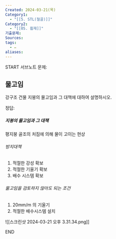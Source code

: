 ```yaml
---
Created: 2024-03-21(목)
Category1:
  - "[[5. STL(철골)]]"
Category2:
  - "[[05. 휨재]]"
기출문제: 
Sources: 
tags:
  - ✏️
aliases:
---
```

START
서브노트
문제:  
## 물고임 

강구조 건물 지붕의 물고임과 그 대책에 대하여 설명하시오.

정답: 

##### 지붕의 물고임과 그 대책
평지붕 골조의 처짐에 의해 물이 고이는 현상
###### 방지대책
1. 적절한 강성 확보
2. 적절한 기울기 확보
3. 배수 시스템 확보
###### 물고임을 검토하지 않아도 되는 조건
1. 20mm/m 의 기울기
2. 적절한 배수시스템 설치



![[스크린샷 2024-03-21 오후 3.31.34.png]]
<!--ID: 1711008614507-->
END

